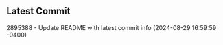 
## Latest Commit
2895388 - Update README with latest commit info (2024-08-29 16:59:59 -0400) <Yunxi-Zhou>

